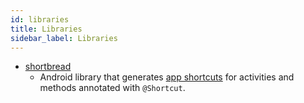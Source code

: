 ```yaml
---
id: libraries
title: Libraries
sidebar_label: Libraries
---
```


* [shortbread](https://github.com/MatthiasRobbers/shortbread)
  * Android library that generates [app shortcuts](https://developer.android.com/guide/topics/ui/shortcuts.html) for activities and methods annotated with `@Shortcut`.​


